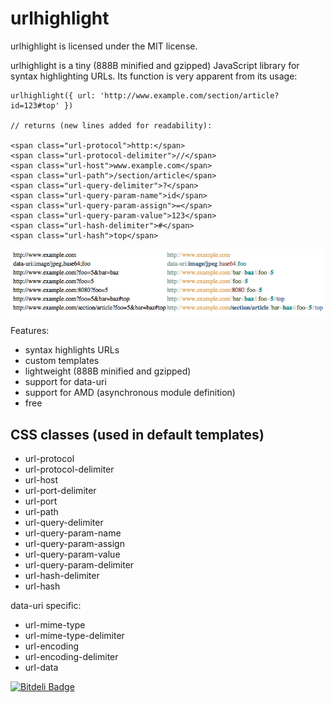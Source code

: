 urlhighlight
============

urlhighlight is licensed under the MIT license.

urlhighlight is a tiny (888B minified and gzipped) JavaScript library for syntax highlighting URLs.
Its function is very apparent from its usage:

    urlhighlight({ url: 'http://www.example.com/section/article?id=123#top' })

    // returns (new lines added for readability):

    <span class="url-protocol">http:</span>
    <span class="url-protocol-delimiter">//</span>
    <span class="url-host">www.example.com</span>
    <span class="url-path">/section/article</span>
    <span class="url-query-delimiter">?</span>
    <span class="url-query-param-name">id</span>
    <span class="url-query-param-assign">=</span>
    <span class="url-query-param-value">123</span>
    <span class="url-hash-delimiter">#</span>
    <span class="url-hash">top</span>


![](http://github.com/DavidDurman/urlhighlight/raw/master/screenshot.png)


Features:

- syntax highlights URLs
- custom templates
- lightweight (888B minified and gzipped)
- support for data-uri
- support for AMD (asynchronous module definition)
- free


CSS classes (used in default templates)
---------------------------------------

- url-protocol
- url-protocol-delimiter
- url-host
- url-port-delimiter
- url-port
- url-path
- url-query-delimiter
- url-query-param-name
- url-query-param-assign
- url-query-param-value
- url-query-param-delimiter
- url-hash-delimiter
- url-hash

data-uri specific:

- url-mime-type
- url-mime-type-delimiter
- url-encoding
- url-encoding-delimiter
- url-data




[![Bitdeli Badge](https://d2weczhvl823v0.cloudfront.net/DavidDurman/urlhighlight/trend.png)](https://bitdeli.com/free "Bitdeli Badge")


